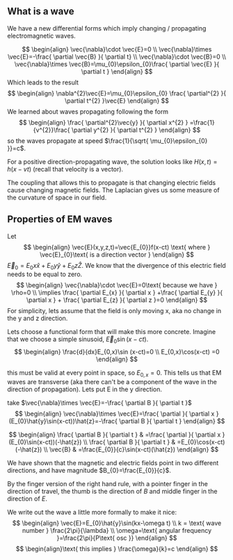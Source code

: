 ## What is a wave
We have a new differential forms which imply changing / propagating electromagnetic waves.

$$
\begin{align}
\vec{\nabla}\cdot \vec{E}=0 \\
\vec{\nabla}\times  \vec{E}=-\frac{ \partial \vec{B} }{ \partial t} \\
\vec{\nabla}\cdot \vec{B}=0 \\
\vec{\nabla}\times  \vec{B}=\mu_{0}\epsilon_{0}\frac{ \partial \vec{E} }{ \partial t }  
\end{align}
$$
Which leads to the result
$$
\begin{align}
\nabla^{2}\vec{E}=\mu_{0}\epsilon_{0} \frac{ \partial^{2} }{ \partial t^{2} }\vec{E} 
\end{align}
$$
We learned about waves propagating following the form
$$
\begin{align}
\frac{ \partial^{2}\vec{y} }{ \partial x^{2} } =\frac{1}{v^{2}}\frac{ \partial y^{2} }{ \partial t^{2} } 
\end{align}
$$
so the waves propagate at speed $\frac{1}{\sqrt{ \mu_{0}\epsilon_{0} }}=c$.

For a positive direction-propagating wave, the solution looks like $H(x,t)=h(x-vt)$ (recall that velocity is a vector).

The coupling that allows this to propagate is that changing electric fields cause changing magnetic fields. The Laplacian gives us some measure of the curvature of space in our field. 

## Properties of EM waves
Let $$
\begin{align}
\vec{E}(x,y,z,t)=\vec{E_{0}}f(x-ct) \text{ where } \vec{E}_{0}\text{ is a direction vector }
\end{align}
$$
$\vec{E}_{0}=E_{0}x \hat{x}+E_{0}y \hat{y} + E_{0}z \hat{Z}$.
We know that the divergence of this electric field needs to be equal to zero.
$$
\begin{align}
\vec{\nabla}\cdot \vec{E}=0\text{ because we have  } \rho=0 \\
\implies \frac{ \partial E_{x} }{ \partial x } +\frac{ \partial E_{y} }{ \partial x } + \frac{ \partial E_{z} }{ \partial z }=0 
\end{align}
$$
For simplicity, lets assume that the field is only moving x, aka no change in the y and z direction. 

Lets choose a functional form that will make this more concrete. Imagine that we choose a simple sinusoid, $\vec{E}_{0}\sin(x-ct)$.
$$
\begin{align}
\frac{d}{dx}E_{0,x}\sin (x-ct)=0 \\
E_{0,x}\cos(x-ct) =0
\end{align}
$$

this must be valid at every point in space, so $E_{0,x}=0$. This tells us that EM waves are transverse (aka there can't be a component of the wave in the direction of propagation). Lets put E in the y direction.

take $\vec{\nabla}\times \vec{E}=-\frac{ \partial B }{ \partial t }$
$$
\begin{align}
\vec{\nabla}\times \vec{E}=\frac{ \partial  }{ \partial x } (E_{0}\hat{y}\sin(x-ct))\hat{z}=-\frac{ \partial B }{ \partial t } 
\end{align}
$$

$$
\begin{align}
\frac{ \partial B }{ \partial t }  & =\frac{ \partial  }{ \partial x } (E_{0}\sin(x-ct))(-\hat{z}) \\
\frac{ \partial B }{ \partial t }  & =E_{0}\cos(x-ct)(-\hat{z}) \\
\vec{B} & =\frac{E_{0}}{c}\sin(x-ct)(\hat{z})
\end{align}
$$

We have shown that the magnetic and electric fields point in two different directions, and have magnitude $B_{0}=\frac{E_{0}}{c}$.

By the finger version of the right hand rule, with a pointer finger in the direction of travel, the thumb is the direction of $B$ and middle finger in the direction of $E$.

We write out the wave a little more formally to make it nice:
$$
\begin{align}
\vec{E}=E_{0}\hat{y}\sin(kx-\omega t) \\
k = \text{ wave number } \frac{2\pi}{\lambda} \\
\omega=\text{ angular frequency }=\frac{2\pi}{P\text{ osc }}
\end{align}
$$
$$
\begin{align}\text{ this implies }
\frac{\omega}{k}=c
\end{align}
$$





